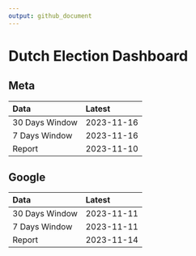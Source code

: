 ```yaml
---
output: github_document
---
```


# Dutch Election Dashboard



## Meta


|Data           |Latest     |
|:--------------|:----------|
|30 Days Window |2023-11-16 |
|7 Days Window  |2023-11-16 |
|Report         |2023-11-10 |

## Google


|Data           |Latest     |
|:--------------|:----------|
|30 Days Window |2023-11-11 |
|7 Days Window  |2023-11-11 |
|Report         |2023-11-14 |
